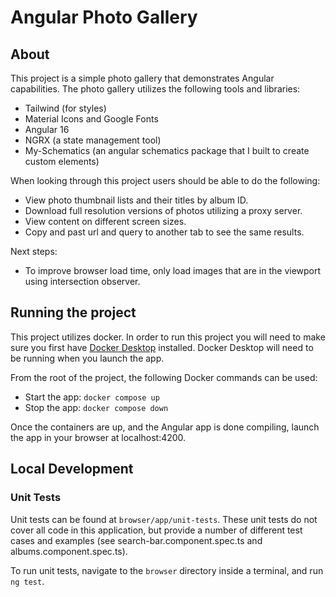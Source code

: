 # Angular Photo Gallery

## About

This project is a simple photo gallery that demonstrates Angular capabilities. The photo gallery utilizes the following tools and libraries:

- Tailwind (for styles)
- Material Icons and Google Fonts
- Angular 16
- NGRX (a state management tool)
- My-Schematics (an angular schematics package that I built to create custom elements)

When looking through this project users should be able to do the following:

- View photo thumbnail lists and their titles by album ID.
- Download full resolution versions of photos utilizing a proxy server.
- View content on different screen sizes.
- Copy and past url and query to another tab to see the same results.

Next steps:

- To improve browser load time, only load images that are in the viewport using intersection observer.

## Running the project

This project utilizes docker. In order to run this project you will need to make sure you first have [Docker Desktop](https://www.docker.com/products/docker-desktop/) installed. Docker Desktop will need to be running when you launch the app.

From the root of the project, the following Docker commands can be used:

- Start the app: `docker compose up`
- Stop the app: `docker compose down`

Once the containers are up, and the Angular app is done compiling, launch the app in your browser at localhost:4200.

## Local Development

### Unit Tests

Unit tests can be found at `browser/app/unit-tests`. These unit tests do not cover all code in this application, but provide a number of different test cases and examples (see search-bar.component.spec.ts and albums.component.spec.ts).

To run unit tests, navigate to the `browser` directory inside a terminal, and run `ng test`.
